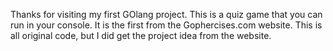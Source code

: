 Thanks for visiting my first GOlang project.  This is a quiz game that you can run in your console.  It is the first from the Gophercises.com website.  This is all original code, but I did get the project idea from the website.